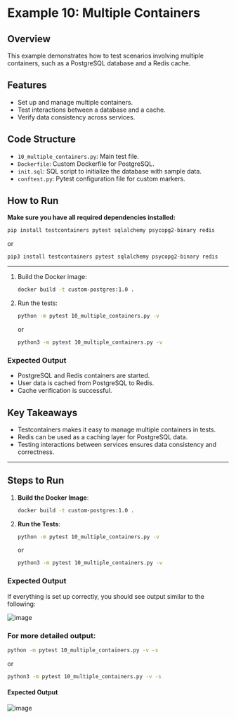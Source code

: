 # Example 10: Multiple Containers

## Overview
This example demonstrates how to test scenarios involving multiple containers, such as a PostgreSQL database and a Redis cache.

## Features
- Set up and manage multiple containers.
- Test interactions between a database and a cache.
- Verify data consistency across services.

## Code Structure
- `10_multiple_containers.py`: Main test file.
- `Dockerfile`: Custom Dockerfile for PostgreSQL.
- `init.sql`: SQL script to initialize the database with sample data.
- `conftest.py`: Pytest configuration file for custom markers.

## How to Run

**Make sure you have all required dependencies installed:**

```bash
pip install testcontainers pytest sqlalchemy psycopg2-binary redis
```
or
```bash
pip3 install testcontainers pytest sqlalchemy psycopg2-binary redis
```
---
1. Build the Docker image:
   ```bash
   docker build -t custom-postgres:1.0 .
   ```

2. Run the tests:
   ```bash
   python -m pytest 10_multiple_containers.py -v
   ```
   or
   ```bash
   python3 -m pytest 10_multiple_containers.py -v
   ```

### Expected Output
- PostgreSQL and Redis containers are started.
- User data is cached from PostgreSQL to Redis.
- Cache verification is successful.

## Key Takeaways
- Testcontainers makes it easy to manage multiple containers in tests.
- Redis can be used as a caching layer for PostgreSQL data.
- Testing interactions between services ensures data consistency and correctness.

---

## Steps to Run

1. **Build the Docker Image**:
   ```bash
   docker build -t custom-postgres:1.0 .
   ```

2. **Run the Tests**:
   ```bash
   python -m pytest 10_multiple_containers.py -v
   ```
   or
     ```bash
   python3 -m pytest 10_multiple_containers.py -v
   ```

### Expected Output
If everything is set up correctly, you should see output similar to the following:

![image](https://github.com/user-attachments/assets/67e69b74-89cd-4919-876d-ef78a4515862)

### For more detailed output:

   ```bash
   python -m pytest 10_multiple_containers.py -v -s
   ```
   or
   ```bash
   python3 -m pytest 10_multiple_containers.py -v -s
   ```

#### Expected Output

![image](https://github.com/user-attachments/assets/8fca7c3c-ec77-4cc1-bf22-c9d4d4d1f6b0)
